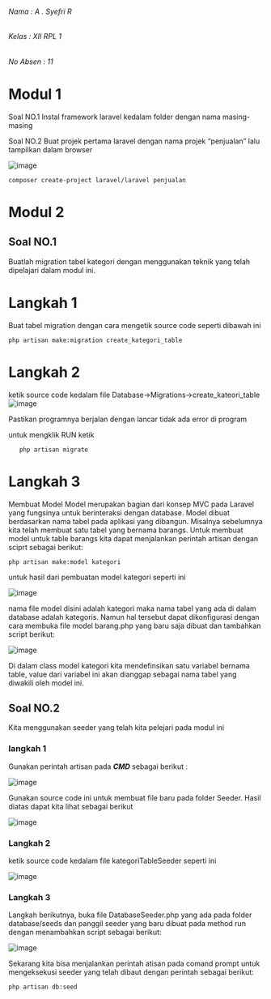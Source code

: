 ###### Nama : A . Syefri R
###### Kelas : XII RPL 1
###### No Absen : 11

# Modul 1

Soal NO.1
 Instal framework laravel kedalam folder dengan nama masing-masing

Soal NO.2
Buat projek pertama laravel dengan nama projek “penjualan” lalu tampilkan dalam browser

![image](https://user-images.githubusercontent.com/109930551/180924019-6cb1c9a2-9c6d-44f0-89ab-d14c59d57628.png)


```
composer create-project laravel/laravel penjualan
```


# Modul 2

## Soal NO.1
Buatlah migration tabel kategori dengan menggunakan teknik yang telah dipelajari dalam modul ini.

# Langkah 1

Buat tabel migration dengan cara mengetik source code seperti dibawah ini
```
php artisan make:migration create_kategori_table
```
# Langkah 2

ketik source code kedalam file Database->Migrations->create_kateori_table
![image](https://user-images.githubusercontent.com/109930551/180924217-10acfb8d-7ec5-4270-8a22-81ced397a886.png)


Pastikan programnya berjalan dengan lancar tidak ada error di program

untuk mengklik RUN ketik
```
   php artisan migrate
```

# Langkah 3
Membuat Model 
Model merupakan bagian dari konsep MVC pada Laravel yang fungsinya untuk berinteraksi 
dengan database. Model dibuat berdasarkan nama tabel pada aplikasi yang dibangun. Misalnya 
sebelumnya kita telah membuat satu tabel yang bernama barangs. Untuk membuat model untuk table 
barangs kita dapat menjalankan perintah artisan dengan sciprt sebagai berikut:
```
php artisan make:model kategori
```

untuk hasil dari pembuatan model kategori seperti ini

![image](https://user-images.githubusercontent.com/109930502/180918430-fa0a317e-1d2a-483f-8ad8-e282c6f75b1c.png)

nama file model disini adalah kategori maka nama tabel yang ada di dalam database adalah kategoris. Namun hal tersebut dapat 
dikonfigurasi dengan cara membuka file model barang.php yang baru saja dibuat dan tambahkan script 
berikut:

![image](https://user-images.githubusercontent.com/109930502/180918801-354fef2d-bdf2-44be-86d6-ce14cc7b7bbc.png)

Di dalam class model kategori kita mendefinsikan satu variabel bernama table, value dari variabel ini 
akan dianggap sebagai nama tabel yang diwakili oleh model ini.

## Soal NO.2

Kita menggunakan seeder yang telah kita pelejari pada modul ini

### langkah 1

Gunakan perintah artisan pada ***CMD*** sebagai berikut :

![image](https://user-images.githubusercontent.com/109930502/180920154-0026b29f-3220-4e6f-af89-a57b1ec32c86.png)

Gunakan source code ini untuk membuat file baru pada folder Seeder. Hasil diatas dapat kita lihat sebagai berikut

![image](https://user-images.githubusercontent.com/109930502/180920422-149277f0-7129-4dc0-8e67-9023f04005ae.png)

### Langkah 2

ketik source code kedalam file kategoriTableSeeder seperti ini

![image](https://user-images.githubusercontent.com/109930502/180920994-85823781-8662-40c2-a734-5253d06267bc.png)

### Langkah 3

Langkah berikutnya, buka file DatabaseSeeder.php yang ada pada folder database/seeds dan panggil seeder yang baru dibuat pada method run dengan menambahkan script sebagai berikut:

![image](https://user-images.githubusercontent.com/109930502/180921212-f0fd1bcc-3cf9-4285-ab76-b96c640e2802.png)

Sekarang kita bisa menjalankan perintah atisan pada comand prompt untuk mengeksekusi seeder yang 
telah dibaut dengan perintah sebagai berikut:
```
php artisan db:seed
```
